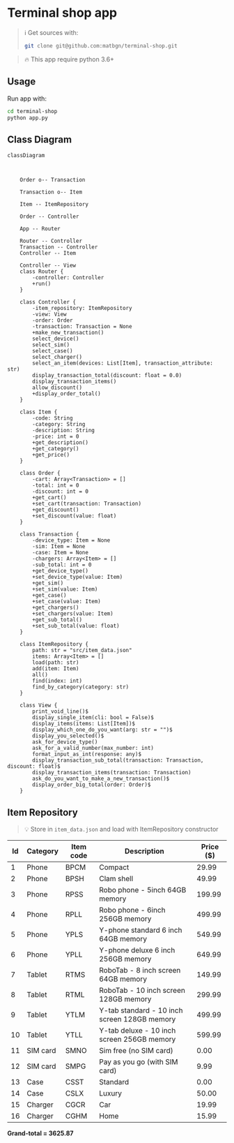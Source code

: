 # Terminal shop app

> :information_source: Get sources with:
> ```bash
> git clone git@github.com:matbgn/terminal-shop.git
>```
 
> :fire: This app require python 3.6+

## Usage
Run app with:
```bash
cd terminal-shop
python app.py
```

## Class Diagram

```mermaid
classDiagram
    
    
 
    Order o-- Transaction
    
    Transaction o-- Item
    
    Item -- ItemRepository
    
    Order -- Controller
    
    App -- Router
    
    Router -- Controller
    Transaction -- Controller
    Controller -- Item
    
    Controller -- View
    class Router {
        -controller: Controller
        +run()
    }
    
    class Controller {
        -item_repository: ItemRepository
        -view: View
        -order: Order
        -transaction: Transaction = None
        +make_new_transaction()
        select_device()
        select_sim()
        select_case()
        select_charger()
        select_an_item(devices: List[Item], transaction_attribute: str)
        display_transaction_total(discount: float = 0.0)
        display_transaction_items()
        allow_discount()
        +display_order_total()
    }
    
    class Item {
        -code: String
        -category: String
        -description: String
        -price: int = 0
        +get_description()
        +get_category()
        +get_price()
    }
    
    class Order {
        -cart: Array<Transaction> = []
        -total: int = 0
        -discount: int = 0
        +get_cart()
        +set_cart(transaction: Transaction)
        +get_discount()
        +set_discount(value: float)
    }
    
    class Transaction {
        -device_type: Item = None
        -sim: Item = None
        -case: Item = None
        -chargers: Array<Item> = []
        -sub_total: int = 0
        +get_device_type()
        +set_device_type(value: Item)
        +get_sim()
        +set_sim(value: Item)
        +get_case()
        +set_case(value: Item)
        +get_chargers()
        +set_chargers(value: Item)
        +get_sub_total()
        +set_sub_total(value: float)
    }
    
    class ItemRepository {
        path: str = "src/item_data.json"
        items: Array<Item> = []
        load(path: str)
        add(item: Item)
        all()
        find(index: int)
        find_by_category(category: str)
    }
    
    class View {
        print_void_line()$
        display_single_item(cli: bool = False)$
        display_items(items: List[Item])$
        display_which_one_do_you_want(arg: str = "")$
        display_you_selected()$
        ask_for_device_type()
        ask_for_a_valid_number(max_number: int)
        format_input_as_int(response: any)$
        display_transaction_sub_total(transaction: Transaction, discount: float)$
        display_transaction_items(transaction: Transaction)
        ask_do_you_want_to_make_a_new_transaction()$
        display_order_big_total(order: Order)$
    }
```

## Item Repository
> :bulb: Store in `item_data.json` and load with ItemRepository constructor

| Id | Category | Item code | Description                                  | Price ($) |
|----|----------|-----------|----------------------------------------------|-----------|
| 1  | Phone    | BPCM      | Compact                                      | 29.99     |
| 2  | Phone    | BPSH      | Clam shell                                   | 49.99     |
| 3  | Phone    | RPSS      | Robo phone - 5inch 64GB memory               | 199.99    |
| 4  | Phone    | RPLL      | Robo phone - 6inch 256GB memory              | 499.99    |
| 5  | Phone    | YPLS      | Y-phone standard 6 inch 64GB memory          | 549.99    |
| 6  | Phone    | YPLL      | Y-phone deluxe 6 inch 256GB memory           | 649.99    |
| 7  | Tablet   | RTMS      | RoboTab - 8 inch screen 64GB memory          | 149.99    |
| 8  | Tablet   | RTML      | RoboTab - 10 inch screen 128GB memory        | 299.99    |
| 9  | Tablet   | YTLM      | Y-tab standard - 10 inch screen 128GB memory | 499.99    |
| 10 | Tablet   | YTLL      | Y-tab deluxe - 10 inch screen 256GB memory   | 599.99    |
| 11 | SIM card | SMNO      | Sim free (no SIM card)                       | 0.00      |
| 12 | SIM card | SMPG      | Pay as you go (with SIM card)                | 9.99      |
| 13 | Case     | CSST      | Standard                                     | 0.00      |
| 14 | Case     | CSLX      | Luxury                                       | 50.00     |
| 15 | Charger  | CGCR      | Car                                          | 19.99     |
| 16 | Charger  | CGHM      | Home                                         | 15.99     |
                
**Grand-total = 3625.87**